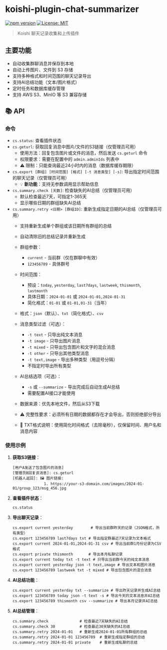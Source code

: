 # koishi-plugin-chat-summarizer

[![npm version](https://badge.fury.io/js/koishi-plugin-chat-summarizer.svg)](https://badge.fury.io/js/koishi-plugin-chat-summarizer)
[![License: MIT](https://img.shields.io/badge/License-MIT-yellow.svg)](https://opensource.org/licenses/MIT)

> Koishi 聊天记录收集和上传插件

## 主要功能

- 自动收集群聊消息并保存到本地
- 自动上传图片、文件到 S3 存储
- 支持多种格式和时间范围的聊天记录导出
- 支持AI总结功能（文本/图片格式）
- 定时任务和数据库缓存管理
- 支持 AWS S3、MinIO 等 S3 兼容存储

## 📚 API

### 命令

- `cs.status`: 查看插件状态
- `cs.geturl`: 获取回复消息中图片/文件的S3链接（仅管理员可用）
  - 使用方法：回复包含图片或文件的消息，然后发送 `cs.geturl` 命令
  - 权限要求：需要在配置中的 `admin.adminIds` 列表中
  - ⚠️ 限制：只能查询最近24小时内的消息（数据库缓存期限）
- `cs.export [群组] [时间范围] [格式] [-t 消息类型] [-s]`: 导出指定时间范围的聊天记录（仅管理员可用）
  - 💡 **新功能**：支持无参数调用显示帮助信息
- `cs.summary.check [天数]`: 检查缺失的AI总结（仅管理员可用）
  - 默认检查最近7天，可指定1-365天
  - 显示哪些日期的群组缺失AI总结
- `cs.summary.retry <日期> [群组ID]`: 重新生成指定日期的AI总结（仅管理员可用）
  - 支持重新生成单个群组或该日期所有群组的总结
  - 自动清除旧的总结记录并重新生成
  - 群组参数：
    - `current` - 当前群（仅在群聊中有效）
    - `123456789` - 具体群号
    
  - 时间范围：
    - 预设：`today`, `yesterday`, `last7days`, `lastweek`, `thismonth`, `lastmonth`
    - 具体日期：`2024-01-01` 或 `2024-01-01,2024-01-31`
    - 简化格式：`01-01` 或 `01-01,01-31`（当年）
  - 格式：`json`（默认）、`txt`（简化格式）、`csv`
  - 消息类型过滤（可选）：
    - `-t text` - 只导出纯文本消息
    - `-t image` - 只导出图片消息
    - `-t mixed` - 只导出包含图片和文字的混合消息
    - `-t other` - 只导出其他类型消息
    - `-t text,image` - 导出多种类型（用逗号分隔）
    - 不指定时导出所有类型
  - AI总结选项（可选）：
    - `-s` 或 `--summarize` - 导出完成后自动生成AI总结
    - 需要配置AI接口才能使用
  - 数据来源：优先本地文件，然后从S3下载
  - ⚠️ 完整性要求：必须所有日期的数据都存在才会导出，否则拒绝部分导出
  - 📝 TXT格式说明：使用简化时间格式（去除毫秒），仅保留时间、用户名和消息内容

### 使用示例

1. **获取S3链接**：
   ```
   [用户A发送了包含图片的消息]
   [管理员B回复该消息]: cs.geturl
   [机器人返回]: 🖼️ 图片链接:
                 1. https://your-s3-domain.com/images/2024-01-01/group_123/msg_456.jpg
   ```

2. **查看插件状态**：
   ```
   cs.status
   ```

3. **导出聊天记录**：
   ```
   cs.export current yesterday        # 导出当前群昨天的记录（JSON格式，所有类型）
   cs.export 123456789 last7days txt # 导出指定群最近7天记录为文本格式
   cs.export current 2024-01-01,2024-01-31 csv # 导出当前群1月份记录为CSV格式
   cs.export private thismonth       # 导出本月私聊记录
   cs.export current today txt -t text # 只导出当前群今天的纯文本消息
   cs.export current yesterday json -t text,image # 导出文本和图片消息
   cs.export 123456789 lastweek txt -t mixed # 导出包含图片的混合消息
   ```

4. **AI总结功能**：
   ```
   cs.export current yesterday txt --summarize # 导出昨天记录并生成AI总结
   cs.export 123456789 today json -t text -s # 导出今天的文本消息并AI总结
   cs.export 123456789 thismonth csv --summarize # 导出本月记录并AI总结
   
5. **AI总结管理**：
   ```
   cs.summary.check              # 检查最近7天缺失的AI总结
   cs.summary.check 30           # 检查最近30天缺失的AI总结
   cs.summary.retry 2024-01-01   # 重新生成2024-01-01所有群组的总结
   cs.summary.retry 2024-01-01 123456789  # 重新生成指定群组的总结
   cs.summary.retry 2024-01-01 private    # 重新生成私聊的总结
